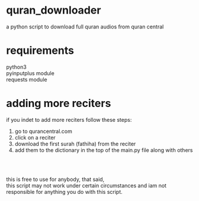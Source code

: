 # quran_downloader
a python script to download full quran audios from quran central

# requirements
python3<br/>
pyinputplus module<br/>
requests module<br/>

# adding more reciters
if you indet to add more reciters follow these steps: <br/>
  1. go to qurancentral.com
  2. click on a reciter
  3. download the first surah (fathiha) from the reciter
  4. add them to the dictionary in the top of the main.py file along with others

<br/>
<br/>

this is free to use for anybody, that said, <br/>
this script may not work under certain circumstances and iam not responsible for anything you do with this script.

